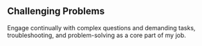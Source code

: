 ## Challenging Problems

Engage continually with complex questions and demanding tasks, troubleshooting, and problem-solving as a core part of my job.